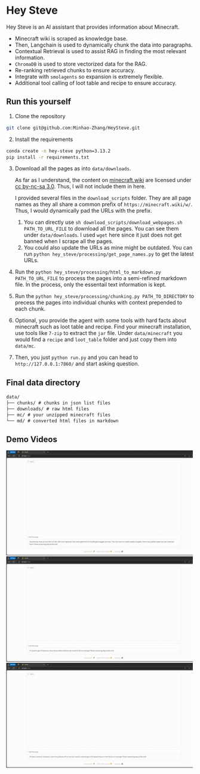 # Hey Steve

Hey Steve is an AI assistant that provides information about Minecraft. 

- Minecraft wiki is scraped as knowledge base. 
- Then, Langchain is used to dynamically chunk the data into paragraphs. 
- Contextual Retrieval is used to assist RAG in finding the most relevant information.
- `ChromaDB` is used to store vectorized data for the RAG. 
- Re-ranking retrieved chunks to ensure accuracy.
- Integrate with `smolagents` so expansion is extremely flexible. 
- Additional tool calling of loot table and recipe to ensure accuracy.

## Run this yourself 

1. Clone the repository
```bash
git clone git@github.com:Minhao-Zhang/HeySteve.git
```
2. Install the requirements
```bash 
conda create -n hey-steve python=3.13.2
pip install -r requirements.txt
```
3. Download all the pages as into `data/downloads`. 
    
    As far as I understand, the content on [minecraft.wiki](https://minecraft.wiki) are licensed under [cc by-nc-sa 3.0](https://creativecommons.org/licenses/by-nc-sa/3.0/deed.en). Thus, I will not include them in here. 

    I provided several files in the `download_scripts` folder. They are all page names as they all share a common prefix of `https://minecraft.wiki/w/`. Thus, I would dynamically pad the URLs with the prefix.
    
    1. You can directly use `sh download_scripts/download_webpages.sh PATH_TO_URL_FILE` to download all the pages. You can see them under `data/downloads`. I used `wget` here since it just does not get banned when I scrape all the pages. 
    2. You could also update the URLs as mine might be outdated. You can run `python hey_steve/processing/get_page_names.py` to get the latest URLs. 

4. Run the `python hey_steve/processing/html_to_markdown.py PATH_TO_URL_FILE` to process the pages into a semi-refined markdown file. In the process, only the essentail text information is kept. 
5. Run the `python hey_steve/processing/chunking.py PATH_TO_DIRECTORY` to precess the pages into individual chunks with context prepended to each chunk. 
6. Optional, you provide the agent with some tools with hard facts about minecraft such as loot table and recipe. Find your minecraft installation, use tools like `7-zip` to extract the `jar` file. Under `data/minecraft` you would find a `recipe` and `loot_table` folder and just copy them into `data/mc`. 
7. Then, you just `python run.py` and you can head to `http://127.0.0.1:7860/` and start asking question. 

## Final data directory 
```text
data/ 
├── chunks/ # chunks in json list files
├── downloads/ # raw html files
├── mc/ # your unzipped minecraft files
└── md/ # converted html files in markdown
```

## Demo Videos

<img src="demo/demo1.gif" alt="Demo 1" width="500"/>
<img src="demo/demo2.gif" alt="Demo 2" width="500"/>
<img src="demo/demo3.gif" alt="Demo 3" width="500"/>

